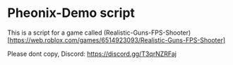 # Pheonix-Demo script
This is a script for a game called (Realistic-Guns-FPS-Shooter)[https://web.roblox.com/games/6514923093/Realistic-Guns-FPS-Shooter]

Please dont copy, Discord: https://discord.gg/T3qrNZRFaj
